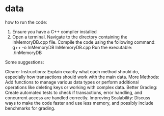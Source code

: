 # data
how to run the code:
1. Ensure you have a C++ compiler installed
2. Open a terminal.
Navigate to the directory containing the InMemoryDB.cpp file.
Compile the code using the following command: g++ -o InMemoryDB InMemoryDB.cpp
Run the executable: ./InMemoryDB

Some suggestions:

Clearer Instructions: Explain exactly what each method should do, especially how transactions should work with the main data.
More Methods: Add functions to manage various data types or perform additional operations like deleting keys or working with complex data.
Better Grading: Create automated tests to check if transactions, error handling, and concurrent access are handled correctly.
Improving Scalability: Discuss ways to make the code faster and use less memory, and possibly include benchmarks for grading.
